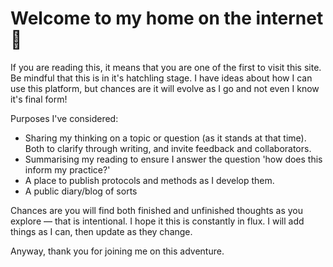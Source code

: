# Welcome to my home on the internet 🙂

If you are reading this, it means that you are one of the first to visit this site. Be mindful that this is in it's hatchling stage. I have ideas about how I can use this platform, but chances are it will evolve as I go and not even I know it's final form!

Purposes I've considered:
- Sharing my thinking on a topic or question (as it stands at that time). Both to clarify through writing, and invite feedback and collaborators.
- Summarising my reading to ensure I answer the question 'how does this inform my practice?'
- A place to publish protocols and methods as I develop them.
- A public diary/blog of sorts

Chances are you will find both finished and unfinished thoughts as you explore — that is intentional. I hope it this is constantly in flux. I will add things as I can, then update as they change.

Anyway, thank you for joining me on this adventure.
